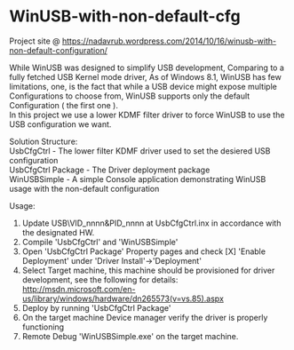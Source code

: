 WinUSB-with-non-default-cfg
===========================

Project site @ https://nadavrub.wordpress.com/2014/10/16/winusb-with-non-default-configuration/

While WinUSB was designed to simplify USB development, Comparing to a fully fetched USB Kernel mode driver, As of 
Windows 8.1, WinUSB has few limitations, one, is the fact that while a USB device might expose multiple Configurations 
to choose from, WinUSB supports only the default Configuration ( the first one ).<br />
In this project we use a lower KDMF filter driver to force WinUSB to use the USB configuration we want.

Solution Structure:<br />
UsbCfgCtrl -          The lower filter KDMF driver used to set the desiered USB configuration<br />
UsbCfgCtrl Package -  The Driver deployment package<br />
WinUSBSimple -        A simple Console application demonstrating WinUSB usage with the non-default configuration<br />

Usage:<br />
1. Update USB\VID_nnnn&PID_nnnn at UsbCfgCtrl.inx in accordance with the designated HW.<br />
2. Compile 'UsbCfgCtrl' and 'WinUSBSimple'<br />
3. Open 'UsbCfgCtrl Package' Property pages and check [X] 'Enable Deployment' under 'Driver Install'->'Deployment'<br />
4. Select Target machine, this machine should be provisioned for driver development, see the following for details:<br />
   http://msdn.microsoft.com/en-us/library/windows/hardware/dn265573(v=vs.85).aspx<br />
5. Deploy by running 'UsbCfgCtrl Package'<br />
6. On the target machine Device manager verify the driver is properly functioning<br />
7. Remote Debug 'WinUSBSimple.exe' on the target machine.<br />
